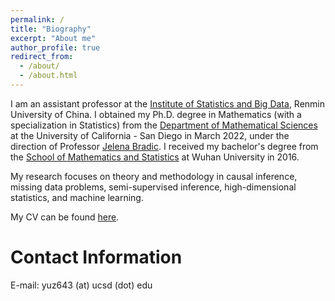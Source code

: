 ```yaml
---
permalink: /
title: "Biography"
excerpt: "About me"
author_profile: true
redirect_from: 
  - /about/
  - /about.html
---
```


I am an assistant professor at the <a href="http://isbd.ruc.edu.cn/index.htm">Institute of Statistics and Big Data</a>, Renmin University of China. I obtained my Ph.D. degree in Mathematics (with a specialization in Statistics) from the <a href="https://math.ucsd.edu">Department of Mathematical Sciences</a> at the University of California - San Diego in March 2022, under the direction of Professor <a href="https://www.jelenabradic.net">Jelena Bradic</a>. I received my bachelor's degree from the <a href="http://maths.whu.edu.cn">School of Mathematics and Statistics</a> at Wuhan University in 2016. 

My research focuses on theory and methodology in causal inference, missing data problems, semi-supervised inference, high-dimensional statistics, and machine learning.

My CV can be found [here]({{site.url}}/CV_Yuqian.pdf).

Contact Information
======
E-mail: yuz643 (at) ucsd (dot) edu
